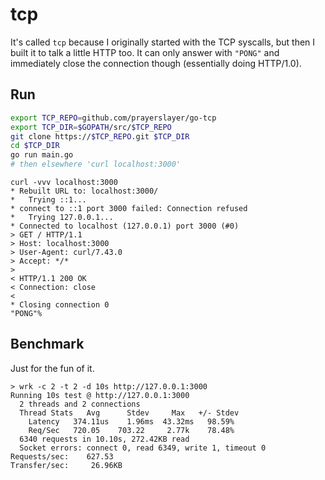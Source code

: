 # tcp

It's called `tcp` because I originally started with the TCP syscalls, but then I built it to talk a little HTTP too. It can only answer with `"PONG"` and immediately close the connection though (essentially doing HTTP/1.0). 

## Run

~~~ bash
export TCP_REPO=github.com/prayerslayer/go-tcp
export TCP_DIR=$GOPATH/src/$TCP_REPO
git clone https://$TCP_REPO.git $TCP_DIR
cd $TCP_DIR
go run main.go
# then elsewhere 'curl localhost:3000'
~~~

~~~
curl -vvv localhost:3000
* Rebuilt URL to: localhost:3000/
*   Trying ::1...
* connect to ::1 port 3000 failed: Connection refused
*   Trying 127.0.0.1...
* Connected to localhost (127.0.0.1) port 3000 (#0)
> GET / HTTP/1.1
> Host: localhost:3000
> User-Agent: curl/7.43.0
> Accept: */*
> 
< HTTP/1.1 200 OK
< Connection: close
< 
* Closing connection 0
"PONG"%    
~~~

## Benchmark

Just for the fun of it.

~~~
> wrk -c 2 -t 2 -d 10s http://127.0.0.1:3000
Running 10s test @ http://127.0.0.1:3000
  2 threads and 2 connections
  Thread Stats   Avg      Stdev     Max   +/- Stdev
    Latency   374.11us    1.96ms  43.32ms   98.59%
    Req/Sec   720.05    703.22     2.77k    78.48%
  6340 requests in 10.10s, 272.42KB read
  Socket errors: connect 0, read 6349, write 1, timeout 0
Requests/sec:    627.53
Transfer/sec:     26.96KB
~~~